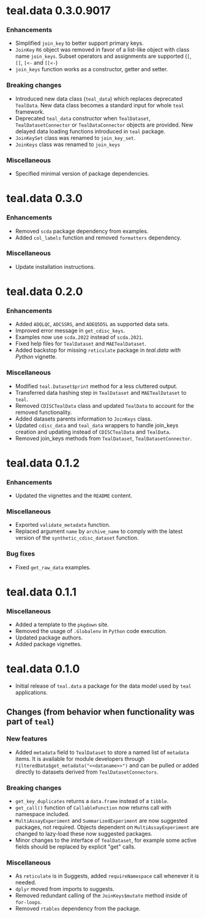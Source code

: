 # teal.data 0.3.0.9017

### Enhancements
* Simplified `join_key` to better support primary keys.
* `JoinKey` `R6` object was removed in favor of a list-like object with class name `join_keys`. Subset operators and assignments are supported (`[`, `[[`, `[<-` and `[[<-`)
* `join_keys` function works as a constructor, getter and setter.

### Breaking changes

* Introduced new data class (`teal_data`) which replaces deprecated `TealData`. New data class becomes a standard input for whole `teal` framework.
* Deprecated `teal_data` constructor when `TealDataset`, `TealDatasetConnector` or `TealDataConnector` objects are provided. New delayed data loading functions introduced in `teal` package.
* `JoinKeySet` class was renamed to `join_key_set`.
* `JoinKeys` class was renamed to `join_keys`

### Miscellaneous
* Specified minimal version of package dependencies.

# teal.data 0.3.0

### Enhancements
* Removed `scda` package dependency from examples.
* Added `col_labels` function and removed `formatters` dependency.

### Miscellaneous
* Update installation instructions.

# teal.data 0.2.0

### Enhancements
* Added `ADQLQC`, `ADCSSRS`, and `ADEQ5D5L` as supported data sets.
* Improved error message in `get_cdisc_keys`.
* Examples now use `scda.2022` instead of `scda.2021`.
* Fixed help files for `TealDataset` and `MAETealDataset`.
* Added backstop for missing `reticulate` package in _teal.data with Python_ vignette.

### Miscellaneous
* Modified `teal.Dataset$print` method for a less cluttered output.
* Transferred data hashing step in `TealDataset` and `MAETealDataset` to `teal`.
* Removed `CDISCTealData` class and updated `TealData` to account for the removed functionality.
* Added datasets parents information to `JoinKeys` class.
* Updated `cdisc_data` and `teal_data` wrappers to handle join_keys creation and updating instead of `CDISCTealData` and `TealData`.
* Removed join_keys methods from `TealDataset`, `TealDatasetConnector`.

# teal.data 0.1.2

### Enhancements
* Updated the vignettes and the `README` content.

### Miscellaneous
* Exported `validate_metadata` function.
* Replaced argument `name` by `archive_name` to comply with the latest version of the `synthetic_cdisc_dataset` function.

### Bug fixes
* Fixed `get_raw_data` examples.

# teal.data 0.1.1

### Miscellaneous
* Added a template to the `pkgdown` site.
* Removed the usage of `.Globalenv` in `Python` code execution.
* Updated package authors.
* Added package vignettes.

# teal.data 0.1.0

* Initial release of `teal.data` a package for the data model used by `teal` applications.

## Changes (from behavior when functionality was part of `teal`)

### New features
* Added `metadata` field to `TealDataset` to store a named list of `metadata` items. It is available for module developers through `FilteredData$get_metadata("<<dataname>>")` and can be pulled or added directly to datasets derived from `TealDatasetConnectors`.

### Breaking changes
* `get_key_duplicates` returns a `data.frame` instead of a `tibble`.
* `get_call()` function of `CallableFunction` now returns call with namespace included.
* `MultiAssayExperiment` and `SummarizedExperiment` are now suggested packages, not required. Objects dependent on `MultiAssayExperiment` are changed to lazy-load these now suggested packages.
* Minor changes to the interface of `TealDataset`, for example some active fields should be replaced by explicit "get" calls.

### Miscellaneous
* As `reticulate` is in Suggests, added `requireNamespace` call whenever it is needed.
* `dplyr` moved from imports to suggests.
* Removed redundant calling of the `JoinKeys$mutate` method inside of `for-loops`.
* Removed `rtables` dependency from the package.
